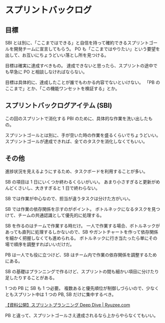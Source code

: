 # スプリントバックログ

## 目標

SBI とは別に、「ここまではできる」と自信を持って確約できるスプリントゴールを開発チームに宣言してもらう。
PO も「ここまではやりたい」という要望を出して、お互いにちょうどいい落とし所を見つける。

目標は確実に達成すべきもの。
達成できないと思ったら、スプリントの途中でも早急に PO と相談しなければならない。

目標は具体的に、達成したことが誰でもわかる内容でないといけない。
「PB のここまで」とか、「この機能ワンセットを検証する」とか。

## スプリントバックログアイテム (SBI)

この回のスプリントで消化する PBI のために、具体的な作業を洗い出したもの。

スプリントゴールとは別に、手が空いた時の作業を盛るくらいでちょうどいい。
スプリントゴールが達成できれば、全てのタスクを消化しなくてもいい。

## その他

進捗状況を見えるようにするため、タスクボードを利用することが多い。

SB の項目は 1 日にいくつか終わるくらいがいい。
あまり小さすぎると更新がめんどくさいし、大きすぎると 1 日で終わらない。

SB では作業が中心なので、担当が違うタスクは分けた方がいい。

SB では作業の依存関係を示すのがポイント。
ボトルネックになるタスクを見つけて、チームの共通認識として優先的に処理する。

SB を作るのはチームで作業する時だけ。
一人で作業する場合、ボトルネックがあっても直列に処理するしかないので、SB やガントチャートを作って依存関係を細かく把握しなくても進められる。
ボトルネックに行き当たったら単にその場で順序を調整すればいいだけだ。

PB は一人でも役に立つけど、SB はチーム内で作業の依存関係を調整するためにある。

SB の基礎はプランニングで作るけど、スプリントの間も細かい項目に分けたり足したりすることがある。

1 つの PB に SB も 1 つ必要。
複数あると優先順位が制御しづらいので、少なくともスプリント中は 1 つの PB, SB だけに集中するべき。

[【資料公開】スプリントプランニング Deep Dive | Ryuzee.com](https://www.ryuzee.com/contents/blog/14573)

PB と違って、スプリントゴールさえ達成されるなら上からやらなくてもいい。

